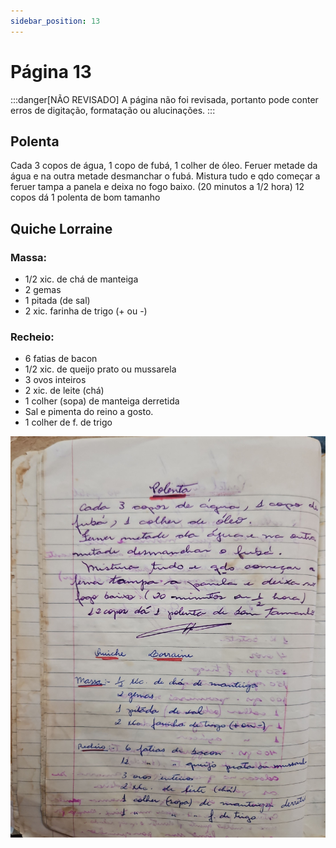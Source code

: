 ```yaml
---
sidebar_position: 13
---
```

# Página 13
:::danger[NÃO REVISADO]
A página não foi revisada, portanto pode conter erros de digitação, formatação ou alucinações.
:::

## Polenta

Cada 3 copos de água, 1 copo de fubá, 1 colher de óleo.
Feruer metade da água e na outra metade desmanchar o fubá.
Mistura tudo e qdo começar a feruer tampa a panela e deixa no fogo baixo. (20 minutos a 1/2 hora)
12 copos dá 1 polenta de bom tamanho

## Quiche Lorraine

### Massa:
- 1/2 xic. de chá de manteiga
- 2 gemas
- 1 pitada (de sal)
- 2 xic. farinha de trigo (+ ou -)

### Recheio:
- 6 fatias de bacon
- 1/2 xic. de queijo prato ou mussarela
- 3 ovos inteiros
- 2 xic. de leite (chá)
- 1 colher (sopa) de manteiga derretida
- Sal e pimenta do reino a gosto.
- 1 colher de f. de trigo


![imagem base](./images/page_13.png)